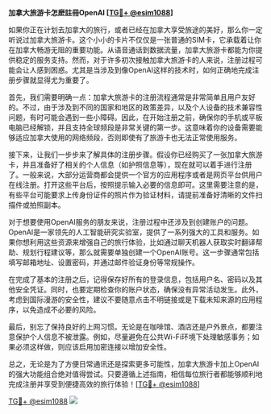 **加拿大旅游卡怎麽註冊OpenAI [[TG💪+ @esim1088](https://t.me/s/esim1088)]**

如果你正在计划去加拿大的旅行，或者已经在加拿大享受旅途的美好，那么你一定听说过加拿大旅游卡。这个小小的卡片不仅仅是一张普通的SIM卡，它承载着让你在加拿大畅游无阻的重要功能。从语音通话到数据流量，加拿大旅游卡都能为你提供稳定的服务支持。然而，对于许多初次接触加拿大旅游卡的人来说，注册过程可能会让人感到困惑。尤其是当涉及到像OpenAI这样的技术时，如何正确地完成注册步骤就显得尤为重要了。

首先，我们需要明确一点：加拿大旅游卡的注册流程通常是非常简单且用户友好的。不过，由于涉及到不同的国家和地区的政策差异，以及个人设备的技术兼容性问题，有时可能会遇到一些小障碍。因此，在开始注册之前，确保你的手机或平板电脑已经解锁，并且支持全球频段是非常关键的第一步。这意味着你的设备需要能够适应加拿大使用的网络频段，否则即使有了旅游卡也无法正常使用服务。

接下来，让我们一步步来了解具体的注册步骤。假设你已经购买了一张加拿大旅游卡，并且准备好了相关的个人信息（如护照信息等），现在就可以着手进行注册了。一般来说，大部分运营商都会提供一个官方的应用程序或者是网页平台供用户在线注册。打开这些平台后，按照提示输入必要的信息即可。这里需要注意的是，有些平台可能要求上传身份证件的照片作为验证材料，请提前准备好清晰的文件扫描件或拍照副本。

对于想要使用OpenAI服务的朋友来说，注册过程中还涉及到创建账户的问题。OpenAI是一家领先的人工智能研究实验室，提供了一系列强大的工具和服务。如果你想利用这些资源来增强自己的旅行体验，比如通过聊天机器人获取实时翻译帮助、规划行程建议等，那么就需要单独创建一个OpenAI账号。这一步骤通常包括填写邮箱地址、设置密码，并通过邮件验证身份等常规操作。

在完成了基本的注册之后，记得保存好所有的登录信息，包括用户名、密码以及其他安全凭证。同时，也要定期检查你的账户状态，确保没有异常活动发生。此外，考虑到国际漫游的安全性，建议不要随意点击不明链接或是下载未知来源的应用程序，以免造成不必要的风险。

最后，别忘了保持良好的上网习惯。无论是在咖啡馆、酒店还是户外景点，都要注意保护个人信息不被泄露。例如，尽量避免在公共Wi-Fi环境下处理敏感事务；如果必须这样做，则应该启用加密连接以增加安全性。

总之，无论是为了方便日常通讯还是探索更多可能性，加拿大旅游卡加上OpenAI的强大功能组合绝对值得尝试。只要遵循上述指南，相信每位旅行者都能够顺利地完成注册并享受到便捷高效的旅行体验！[[TG💪+ @esim1088](https://t.me/s/esim1088)]

[TG💪+ @esim1088](https://t.me/s/esim1088) ![](https://i.postimg.cc/4NQfJmqS/Snipaste-2025-05-13-00-14-12.png)